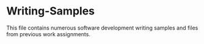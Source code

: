 # Writing-Samples
This file contains numerous software development writing samples and files from previous work assignments.
